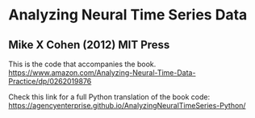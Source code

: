 # Analyzing Neural Time Series Data
## Mike X Cohen (2012) MIT Press

This is the code that accompanies the book.
https://www.amazon.com/Analyzing-Neural-Time-Data-Practice/dp/0262019876


Check this link for a full Python translation of the book code: https://agencyenterprise.github.io/AnalyzingNeuralTimeSeries-Python/
